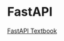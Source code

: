 # FastAPI

[FastAPI Textbook](https://www.amazon.com/FastAPI-Bill-Lubanovic-ebook/dp/B0CLKZJSGV/ref=sr_1_1)